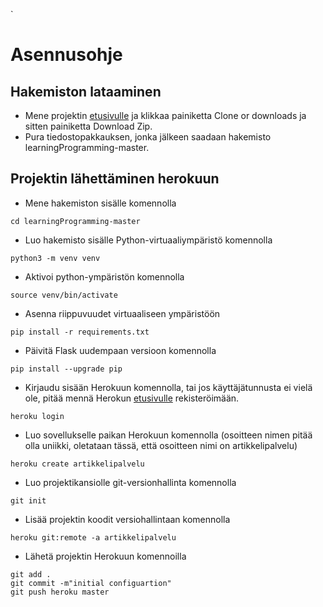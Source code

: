 `
# Asennusohje

## Hakemiston lataaminen
- Mene projektin [etusivulle](https://github.com/yumoL/learningProgramming) ja klikkaa painiketta Clone or downloads ja sitten painiketta Download Zip.
- Pura tiedostopakkauksen, jonka jälkeen saadaan hakemisto learningProgramming-master.

## Projektin lähettäminen herokuun
- Mene hakemiston sisälle komennolla
```
cd learningProgramming-master
```
- Luo hakemisto sisälle  Python-virtuaaliympäristö komennolla 
```
python3 -m venv venv
```
- Aktivoi python-ympäristön komennolla
```
source venv/bin/activate
```

- Asenna riippuvuudet virtuaaliseen ympäristöön
```
pip install -r requirements.txt
```
- Päivitä Flask uudempaan versioon komennolla
```
pip install --upgrade pip
```
- Kirjaudu sisään Herokuun komennolla, tai jos käyttäjätunnusta ei vielä ole, pitää mennä Herokun [etusivulle](https://id.heroku.com/login) rekisteröimään.
```
heroku login
```
- Luo sovellukselle paikan Herokuun komennolla (osoitteen nimen pitää olla uniikki, oletataan tässä, että osoitteen nimi on artikkelipalvelu)
```
heroku create artikkelipalvelu
```
- Luo projektikansiolle git-versionhallinta komennolla
```
git init
```

- Lisää projektin koodit versiohallintaan komennolla
```
heroku git:remote -a artikkelipalvelu
```
- Lähetä projektin Herokuun komennoilla
```
git add .
git commit -m"initial configuartion"
git push heroku master
```

